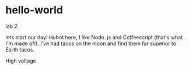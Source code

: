 # hello-world
lab 2 

lets start our day!
Hubot here, I like Node. js and Coffeescript (that's what I'm made of!).
I've had tacos on the moon and find them far superior to Earth tacos.

High voltage
